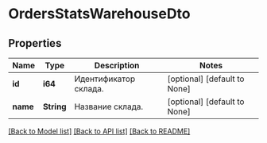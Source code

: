 # OrdersStatsWarehouseDto

## Properties
Name | Type | Description | Notes
------------ | ------------- | ------------- | -------------
**id** | **i64** | Идентификатор склада. | [optional] [default to None]
**name** | **String** | Название склада. | [optional] [default to None]

[[Back to Model list]](../README.md#documentation-for-models) [[Back to API list]](../README.md#documentation-for-api-endpoints) [[Back to README]](../README.md)


